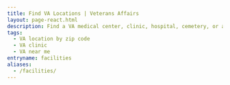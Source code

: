 ```yaml
---
title: Find VA Locations | Veterans Affairs
layout: page-react.html
description: Find a VA medical center, clinic, hospital, cemetery, or a VA benefits office near you. Search by city, state, ZIP code, or service. Get wait times and directions. 
tags: 
  - VA location by zip code 
  - VA clinic
  - VA near me
entryname: facilities
aliases:
  - /facilities/
---
```


